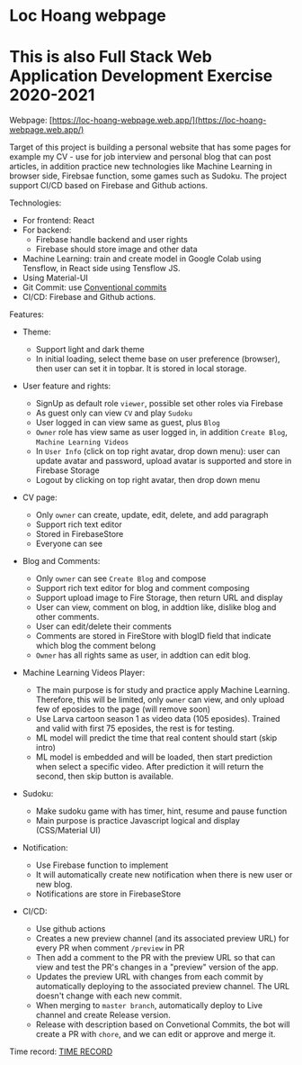 # Loc Hoang webpage

# This is also Full Stack Web Application Development Exercise 2020-2021

Webpage: [https://loc-hoang-webpage.web.app/](https://loc-hoang-webpage.web.app/)

Target of this project is building a personal website that has some pages for example my CV - use for job interview and personal blog that can post articles, in addition practice new technologies like Machine Learning in browser side, Firebsae function, some games such as Sudoku. The project support CI/CD based on Firebase and Github actions.

Technologies:

- For frontend: React
- For backend:
  - Firebase handle backend and user rights
  - Firebase should store image and other data
- Machine Learning: train and create model in Google Colab using Tensflow, in React side using Tensflow JS.
- Using Material-UI
- Git Commit: use [Conventional commits](https://www.conventionalcommits.org/en/v1.0.0/)
- CI/CD: Firebase and Github actions.

Features:

- Theme:

  - Support light and dark theme
  - In initial loading, select theme base on user preference (browser), then user can set it in topbar. It is stored in local storage.

- User feature and rights:

  - SignUp as default role `viewer`, possible set other roles via Firebase
  - As guest only can view `CV` and play `Sudoku`
  - User logged in can view same as guest, plus `Blog`
  - `Owner` role has view same as user logged in, in addition `Create Blog`, `Machine Learning Videos`
  - In `User Info` (click on top right avatar, drop down menu): user can update avatar and password, upload avatar is supported and store in Firebase Storage
  - Logout by clicking on top right avatar, then drop down menu

- CV page:

  - Only `owner` can create, update, edit, delete, and add paragraph
  - Support rich text editor
  - Stored in FirebaseStore
  - Everyone can see

- Blog and Comments:

  - Only `owner` can see `Create Blog` and compose
  - Support rich text editor for blog and comment composing
  - Support upload image to Fire Storage, then return URL and display
  - User can view, comment on blog, in addtion like, dislike blog and other comments.
  - User can edit/delete their comments
  - Comments are stored in FireStore with blogID field that indicate which blog the comment belong
  - `Owner` has all rights same as user, in addtion can edit blog.

- Machine Learning Videos Player:

  - The main purpose is for study and practice apply Machine Learning. Therefore, this will be limited, only `owner` can view, and only upload few of eposides to the page (will remove soon)
  - Use Larva cartoon season 1 as video data (105 eposides). Trained and valid with first 75 eposides, the rest is for testing.
  - ML model will predict the time that real content should start (skip intro)
  - ML model is embedded and will be loaded, then start prediction when select a specific video. After prediction it will return the second, then skip button is available.

- Sudoku:

  - Make sudoku game with has timer, hint, resume and pause function
  - Main purpose is practice Javascript logical and display (CSS/Material UI)

- Notification:

  - Use Firebase function to implement
  - It will automatically create new notification when there is new user or new blog.
  - Notifications are store in FirebaseStore

- CI/CD:
  - Use github actions
  - Creates a new preview channel (and its associated preview URL) for every PR when comment `/preview` in PR
  - Then add a comment to the PR with the preview URL so that can view and test the PR's changes in a "preview" version of the app.
  - Updates the preview URL with changes from each commit by automatically deploying to the associated preview channel. The URL doesn't change with each new commit.
  - When merging to `master branch`, automatically deploy to Live channel and create Release version.
  - Release with description based on Convetional Commits, the bot will create a PR with `chore`, and we can edit or approve and merge it.

Time record: [TIME RECORD](TIMERECORD.md)
